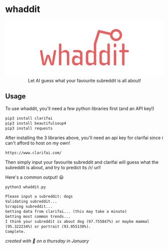 # whaddit
<p align="center">
  <img src="https://github.com/jaruserickson/whaddit/blob/master/img/whaddit.png?raw=true"/>
  <br> Let AI guess what your favourite subreddit is all about!
</p>

## Usage
To use whaddit, you'll need a few python libraries first (and an API key!)

```
pip3 install clarifai
pip3 install beautifulsoup4
pip3 install requests
```

After installing the 3 libraries above, you'll need an api key for clarifai since i can't afford to host on my own!

```
https://www.clarifai.com/
```

Then simply input your favourite subreddit and clarifai will guess what the subreddit is about, and try to predict its /r/ url!

Here's a common output! :smiley:

```
python3 whaddit.py
```
```
Please input a subreddit: dogs
Validating subreddit...
Scraping subreddit...
Getting data from clarifai... (this may take a minute)
Getting most common trends...
I think your subreddit is about dog (97.755847%) or maybe mammal (95.322234%) or portrait (93.955130%).
Complete.
```

*created with :purple_heart: on a thursday in January*
